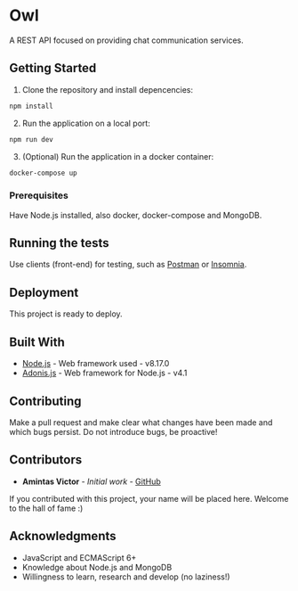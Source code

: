 # Owl

A REST API focused on providing chat communication services.

## Getting Started
1. Clone the repository and install depencencies:
```bash
npm install
```
2. Run the application on a local port:

```bash
npm run dev
```
3. (Optional) Run the application in a docker container:

```bash
docker-compose up
```

### Prerequisites
Have Node.js installed, also docker, docker-compose and MongoDB.

## Running the tests
Use clients (front-end) for testing, such as [Postman](https://www.getpostman.com/) or [Insomnia](https://insomnia.rest/).

## Deployment
This project is ready to deploy.

## Built With
* [Node.js](https://nodejs.org/en/) - Web framework used - v8.17.0
* [Adonis.js](https://adonisjs.com/) - Web framework for Node.js - v4.1

## Contributing
Make a pull request and make clear what changes have been made and which bugs persist. Do not introduce bugs, be proactive!

## Contributors
* **Amintas Victor** - *Initial work* - [GitHub](https://github.com/amintasvrp)

 If you contributed with this project, your name will be placed here. Welcome to the hall of fame :)

## Acknowledgments
* JavaScript and ECMAScript 6+
* Knowledge about Node.js and MongoDB
* Willingness to learn, research and develop (no laziness!)
